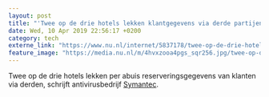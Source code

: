 ```yaml
---
layout: post
title: "'Twee op de drie hotels lekken klantgegevens via derde partijen'"
date: Wed, 10 Apr 2019 22:56:17 +0200
category: tech
externe_link: "https://www.nu.nl/internet/5837178/twee-op-de-drie-hotels-lekken-klantgegevens-via-derde-partijen.html"
feature_image: "https://media.nu.nl/m/4hvxzooa4pgs_sqr256.jpg/twee-op-de-drie-hotels-lekken-klantgegevens-via-derde-partijen.jpg"
---
```


Twee op de drie hotels lekken per abuis reserveringsgegevens van klanten via derden, schrijft antivirusbedrijf <a href="https://www.symantec.com/blogs/threat-intelligence/hotel-websites-leak-guest-data" target="_blank">Symantec</a>.
